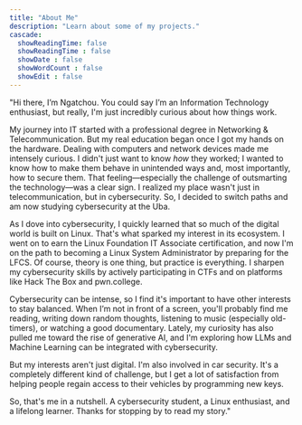 ```yaml
---
title: "About Me"
description: "Learn about some of my projects."
cascade:
  showReadingTime: false
  showReadingTime : false
  showDate : false
  showWordCount : false
  showEdit : false
---
```


"Hi there, I’m Ngatchou. You could say I’m an Information Technology enthusiast, but really, I'm just incredibly curious about how things work.

My journey into IT started with a professional degree in Networking & Telecommunication. But my real education began once I got my hands on the hardware. Dealing with computers and network devices made me intensely curious. I didn't just want to know _how_ they worked; I wanted to know how to make them behave in unintended ways and, most importantly, how to secure them. That feeling—especially the challenge of outsmarting the technology—was a clear sign. I realized my place wasn't just in telecommunication, but in cybersecurity. So, I decided to switch paths and am now studying cybersecurity at the Uba.

As I dove into cybersecurity, I quickly learned that so much of the digital world is built on Linux. That's what sparked my interest in its ecosystem. I went on to earn the Linux Foundation IT Associate certification, and now I'm on the path to becoming a Linux System Administrator by preparing for the LFCS. Of course, theory is one thing, but practice is everything. I sharpen my cybersecurity skills by actively participating in CTFs and on platforms like Hack The Box and pwn.college.

Cybersecurity can be intense, so I find it's important to have other interests to stay balanced. When I’m not in front of a screen, you'll probably find me reading, writing down random thoughts, listening to music (especially old-timers), or watching a good documentary. Lately, my curiosity has also pulled me toward the rise of generative AI, and I'm exploring how LLMs and Machine Learning can be integrated with cybersecurity.

But my interests aren't just digital. I'm also involved in car security. It's a completely different kind of challenge, but I get a lot of satisfaction from helping people regain access to their vehicles by programming new keys.

So, that's me in a nutshell. A cybersecurity student, a Linux enthusiast, and a lifelong learner. Thanks for stopping by to read my story."
